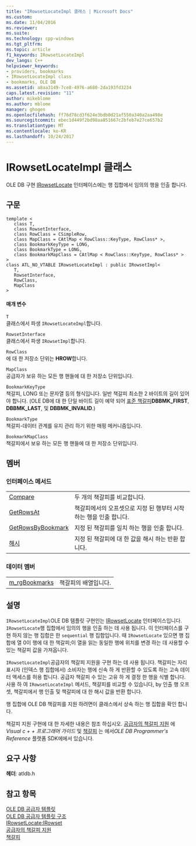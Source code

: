 ```yaml
---
title: "IRowsetLocateImpl 클래스 | Microsoft Docs"
ms.custom: 
ms.date: 11/04/2016
ms.reviewer: 
ms.suite: 
ms.technology: cpp-windows
ms.tgt_pltfrm: 
ms.topic: article
f1_keywords: IRowsetLocateImpl
dev_langs: C++
helpviewer_keywords:
- providers, bookmarks
- IRowsetLocateImpl class
- bookmarks, OLE DB
ms.assetid: a8aa3149-7ce8-4976-a680-2da193fd3234
caps.latest.revision: "11"
author: mikeblome
ms.author: mblome
manager: ghogen
ms.openlocfilehash: ff76d78cd3f624e3bdb0d21af550a340a2aa498e
ms.sourcegitcommit: ebec1d449f2bd98aa851667c2bfeb7e27ce657b2
ms.translationtype: MT
ms.contentlocale: ko-KR
ms.lasthandoff: 10/24/2017
---
```

# <a name="irowsetlocateimpl-class"></a>IRowsetLocateImpl 클래스
OLE DB 구현 [IRowsetLocate](https://msdn.microsoft.com/en-us/library/ms721190.aspx) 인터페이스에는 행 집합에서 임의의 행을 인출 합니다.  
  
## <a name="syntax"></a>구문  
  
```  
template <  
   class T,   
   class RowsetInterface,   
   class RowClass = CSimpleRow,   
   class MapClass = CAtlMap < RowClass::KeyType, RowClass* >,   
   class BookmarkKeyType = LONG,   
   class BookmarkType = LONG,   
   class BookmarkMapClass = CAtlMap < RowClass::KeyType, RowClass* >  
>  
class ATL_NO_VTABLE IRowsetLocateImpl : public IRowsetImpl<  
   T,   
   RowsetInterface,   
   RowClass,   
   MapClass  
>  
```  
  
#### <a name="parameters"></a>매개 변수  
 `T`  
 클래스에서 파생 `IRowsetLocateImpl`합니다.  
  
 `RowsetInterface`  
 클래스에서 파생 `IRowsetImpl`합니다.  
  
 `RowClass`  
 에 대 한 저장소 단위는 **HROW**합니다.  
  
 `MapClass`  
 공급자가 보유 하는 모든 행 핸들에 대 한 저장소 단위입니다.  
  
 `BookmarkKeyType`  
 책갈피, LONG 또는 문자열 등의 형식입니다. 일반 책갈피 최소한 2 바이트의 길이 있어야 합니다. (OLE DB에 대 한 단일 바이트 길이 예약 되어 [표준 책갈피](https://msdn.microsoft.com/en-us/library/ms712954.aspx)**DBBMK_FIRST**, **DBBMK_LAST**, 및 **DBBMK_INVALID**.)  
  
 `BookmarkType`  
 책갈피-데이터 관계를 유지 관리 하기 위한 매핑 메커니즘입니다.  
  
 `BookmarkMapClass`  
 책갈피에서 보유 하는 모든 행 핸들에 대 한 저장소 단위입니다.  
  
## <a name="members"></a>멤버  
  
### <a name="interface-methods"></a>인터페이스 메서드  
  
|||  
|-|-|  
|[Compare](../../data/oledb/irowsetlocateimpl-compare.md)|두 개의 책갈피를 비교합니다.|  
|[GetRowsAt](../../data/oledb/irowsetlocateimpl-getrowsat.md)|책갈피에서의 오프셋으로 지정 된 행부터 시작 하는 행을 인출 합니다.|  
|[GetRowsByBookmark](../../data/oledb/irowsetlocateimpl-getrowsbybookmark.md)|지정 된 책갈피를 일치 하는 행을 인출 합니다.|  
|[해시](../../data/oledb/irowsetlocateimpl-hash.md)|지정 된 책갈피에 대 한 값을 해시 하는 반환 합니다.|  
  
### <a name="data-members"></a>데이터 멤버  
  
|||  
|-|-|  
|[m_rgBookmarks](../../data/oledb/irowsetlocateimpl-m-rgbookmarks.md)|책갈피의 배열입니다.|  
  
## <a name="remarks"></a>설명  
 `IRowsetLocateImpl`OLE DB 템플릿 구현인는 [IRowsetLocate](https://msdn.microsoft.com/en-us/library/ms721190.aspx) 인터페이스입니다. `IRowsetLocate`행 집합에서 임의의 행을 인출 하는 데 사용 됩니다. 이 인터페이스를 구현 하지 않는 행 집합은 한 `sequential` 행 집합입니다. 때 `IRowsetLocate` 있으면 행 집합에 열 0이 행에 대 한 책갈피;이 열을 읽는 동일한 행에 위치를 변경 하는 데 사용할 수 있는 책갈피 값을 가져옵니다.  
  
 `IRowsetLocateImpl`공급자의 책갈피 지원을 구현 하는 데 사용 됩니다. 책갈피는 자리 표시자 (인덱스 행 집합에서) 소비자는 행에 신속 하 게 반환할 수 있도록 하는 고속 데이터 액세스를 허용 합니다. 공급자 책갈피 수 있는 고유 하 게 결정 한 행을 식별 합니다. 사용 하 여 `IRowsetLocateImpl` 메서드, 책갈피를 비교할 수 있습니다, by 인출 행 오프셋, 책갈피에서 행 인출 및 책갈피에 대 한 해시 값을 반환 합니다.  
  
 행 집합에 OLE DB 책갈피를 지원 하려면이 클래스에서 상속 하는 행 집합을 확인 합니다.  
  
 책갈피 지원 구현에 대 한 자세한 내용은 참조 하십시오. [공급자의 책갈피 지원](../../data/oledb/provider-support-for-bookmarks.md) 에 *Visual c + + 프로그래머 가이드* 및 [책갈피](https://msdn.microsoft.com/en-us/library/ms709728.aspx) 는 에서*OLE DB Programmer's Reference* 플랫폼 SDK에에서 있습니다.  
  
## <a name="requirements"></a>요구 사항  
 **헤더**: atldb.h  
  
## <a name="see-also"></a>참고 항목  
 [OLE DB 공급자 템플릿](../../data/oledb/ole-db-provider-templates-cpp.md)   
 [OLE DB 공급자 템플릿 구조](../../data/oledb/ole-db-provider-template-architecture.md)   
 [IRowsetLocate:IRowset](https://msdn.microsoft.com/en-us/library/ms721190.aspx)   
 [공급자의 책갈피 지원](../../data/oledb/provider-support-for-bookmarks.md)   
 [책갈피](https://msdn.microsoft.com/en-us/library/ms709728.aspx)